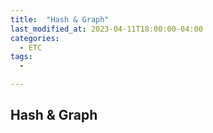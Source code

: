 ```yaml
---
title:  "Hash & Graph"
last_modified_at: 2023-04-11T18:00:00-04:00
categories:
  - ETC
tags: 
  - 

---
```


## Hash & Graph
